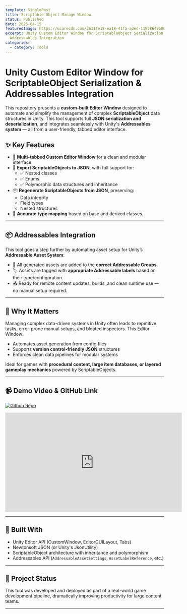 ```yaml
---
template: SinglePost
title: Scriptable Object Manage Window
status: Published
date: 2025-04-15
featuredImage: https://ucarecdn.com/3631fe18-ea18-41f5-a3ed-119386495008/
excerpt: Unity Custom Editor Window for ScriptableObject Serialization &
  Addressables Integration
categories:
  - category: Tools
---
```

# Unity Custom Editor Window for ScriptableObject Serialization & Addressables Integration

This repository presents a **custom-built Editor Window** designed to automate and simplify the management of complex **ScriptableObject** data structures in Unity. This tool supports full **JSON serialization and deserialization**, and integrates seamlessly with Unity's **Addressables system** — all from a user-friendly, tabbed editor interface.

## ✨ Key Features

- 🧭 **Multi-tabbed Custom Editor Window** for a clean and modular interface.
- 📝 **Export ScriptableObjects to JSON**, with full support for:
  - ✅ Nested classes
  - ✅ Enums
  - ✅ Polymorphic data structures and inheritance
- 📦 **Regenerate ScriptableObjects from JSON**, preserving:
  - Data integrity
  - Field types
  - Nested structures
- 🧠 **Accurate type mapping** based on base and derived classes.

---

## 📦 Addressables Integration

This tool goes a step further by automating asset setup for Unity’s **Addressable Asset System**:

- 📁 All generated assets are added to the **correct Addressable Groups**.
- 🏷️ Assets are tagged with **appropriate Addressable labels** based on their type/configuration.
- 📤 Ready for remote content updates, builds, and clean runtime use — no manual setup required.

---

## 🧠 Why It Matters

Managing complex data-driven systems in Unity often leads to repetitive tasks, error-prone manual setups, and bloated inspectors. This Editor Window:

- Automates asset generation from config files
- Supports **version control-friendly JSON** structures
- Enforces clean data pipelines for modular systems

Ideal for games with **procedural content, large item databases, or layered gameplay mechanics** powered by ScriptableObjects.

---

## 📹 Demo Video & GitHub Link


[![Github Repo](https://ucarecdn.com/f9451599-8419-47d2-b35f-ed3ecc76e923/-/preview/280x80/)](https://github.com/sakibh20/custom-editor-window-sv)

<iframe width="560" height="315" src="https://www.youtube.com/embed/worTyFjI8Jg" frameborder="0" allow="accelerometer; autoplay; encrypted-media; gyroscope; picture-in-picture" allowfullscreen></iframe>

---

## 🔧 Built With

- Unity Editor API (CustomWindow, EditorGUILayout, Tabs)
- Newtonsoft JSON (or Unity's JsonUtility)
- ScriptableObject architecture with inheritance and polymorphism
- Addressables API (`AddressableAssetSettings`, `AssetLabelReference`, etc.)

---

## 📂 Project Status

This tool was developed and deployed as part of a real-world game development pipeline, dramatically improving productivity for large content teams.

---